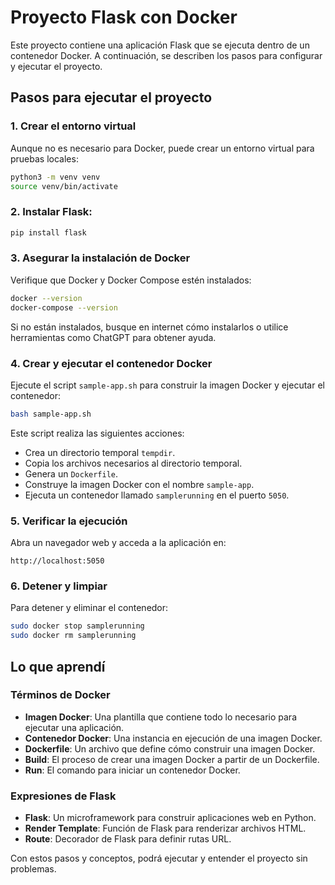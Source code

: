 # Proyecto Flask con Docker

Este proyecto contiene una aplicación Flask que se ejecuta dentro de un contenedor Docker. A continuación, se describen los pasos para configurar y ejecutar el proyecto.

## Pasos para ejecutar el proyecto

### 1. Crear el entorno virtual
Aunque no es necesario para Docker, puede crear un entorno virtual para pruebas locales:

```bash
python3 -m venv venv
source venv/bin/activate
```

### 2. Instalar Flask:

```bash
pip install flask
```

### 3. Asegurar la instalación de Docker
Verifique que Docker y Docker Compose estén instalados:

```bash
docker --version
docker-compose --version
```

Si no están instalados, busque en internet cómo instalarlos o utilice herramientas como ChatGPT para obtener ayuda.

### 4. Crear y ejecutar el contenedor Docker

Ejecute el script `sample-app.sh` para construir la imagen Docker y ejecutar el contenedor:

```bash
bash sample-app.sh
```

Este script realiza las siguientes acciones:
- Crea un directorio temporal `tempdir`.
- Copia los archivos necesarios al directorio temporal.
- Genera un `Dockerfile`.
- Construye la imagen Docker con el nombre `sample-app`.
- Ejecuta un contenedor llamado `samplerunning` en el puerto `5050`.

### 5. Verificar la ejecución

Abra un navegador web y acceda a la aplicación en:

```
http://localhost:5050
```

### 6. Detener y limpiar
Para detener y eliminar el contenedor:

```bash
sudo docker stop samplerunning
sudo docker rm samplerunning
```

## Lo que aprendí

### Términos de Docker
- **Imagen Docker**: Una plantilla que contiene todo lo necesario para ejecutar una aplicación.
- **Contenedor Docker**: Una instancia en ejecución de una imagen Docker.
- **Dockerfile**: Un archivo que define cómo construir una imagen Docker.
- **Build**: El proceso de crear una imagen Docker a partir de un Dockerfile.
- **Run**: El comando para iniciar un contenedor Docker.

### Expresiones de Flask
- **Flask**: Un microframework para construir aplicaciones web en Python.
- **Render Template**: Función de Flask para renderizar archivos HTML.
- **Route**: Decorador de Flask para definir rutas URL.

Con estos pasos y conceptos, podrá ejecutar y entender el proyecto sin problemas.